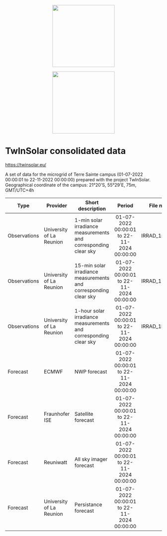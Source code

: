 <a href='https://twinsolar.eu/'><p align="center"><img src="https://twinsolar.eu/wp-content/uploads/2023/03/logo_twinsolar_seul.png" width="200"></p></a>
<p align="center"><img src="https://twinsolar.eu/wp-content/uploads/2023/03/EN_FundedbytheEU_RGB_POS.png" width="200"></p>

# TwInSolar consolidated data

<a href='https://twinsolar.eu/'>https://twinsolar.eu/</a>

A set of data for the  microgrid of Terre Sainte campus (01-07-2022 00:00:01 to 22-11-2022 00:00:00) prepared with the project TwInSolar. Geographical coordinate of the campus: 21°20'S, 55°29'E, 75m, GMT/UTC+4h

|Type|Provider|Short description|Period|File name|
|----|--------|-----------------|:----:|---------|
|Observations|University of La Reunion|1-min solar irradiance measurements and corresponding clear sky|01-07-2022 00:00:01 to 22-11-2024 00:00:00|IRRAD_1min.txt|
|Observations|University of La Reunion|15-min solar irradiance measurements and corresponding clear sky|01-07-2022 00:00:01 to 22-11-2024 00:00:00|IRRAD_15min.txt|
|Observations|University of La Reunion|1-hour solar irradiance measurements and corresponding clear sky|01-07-2022 00:00:01 to 22-11-2024 00:00:00|IRRAD_1h.txt|
|Forecast|ECMWF|NWP forecast|01-07-2022 00:00:01 to 22-11-2024 00:00:00| |
|Forecast|Fraunhofer ISE|Satellite forecast|01-07-2022 00:00:01 to 22-11-2024 00:00:00| |
|Forecast|Reuniwatt|All sky imager forecast|01-07-2022 00:00:01 to 22-11-2024 00:00:00| |
|Forecast|University of La Reunion|Persistance forecast|01-07-2022 00:00:01 to 22-11-2024 00:00:00| |
